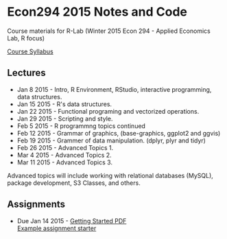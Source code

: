# Econ294 2015 Notes and Code


Course materials for R-Lab (Winter 2015 Econ 294 - Applied Economics Lab, R focus)

[Course Syllabus](/Syllabus/econ294_syllabus.Rmd)

## Lectures

* Jan 8 2015 - Intro, R Environment, RStudio, interactive programming, data structures.
* Jan 15 2015 - R's data structures.
* Jan 22 2015 - Functional programing and vectorized operations. 
* Jan 29 2015 - Scripting and style.
* Feb 5 2015 - R programmng topics continued 
* Feb 12 2015 - Grammar of graphics, (base-graphics, ggplot2 and ggvis)
* Feb 19 2015 - Grammer of data manipulation. (dplyr, plyr and tidyr)
* Feb 26 2015 - Advanced Topics 1.  
* Mar 4 2015 - Advanced Topics 2.
* Mar 11 2015 - Advanced Topics 3.

Advanced topics will include working with relational databases (MySQL), package development, S3 Classes, and others.

## Assignments 

* Due Jan 14 2015 - [Getting Started PDF](/Assignments/Econ_294_Assignment_1.pdf)<br>
[Example assignment starter](/Assignments/CurtisKephartAssignment.R)
